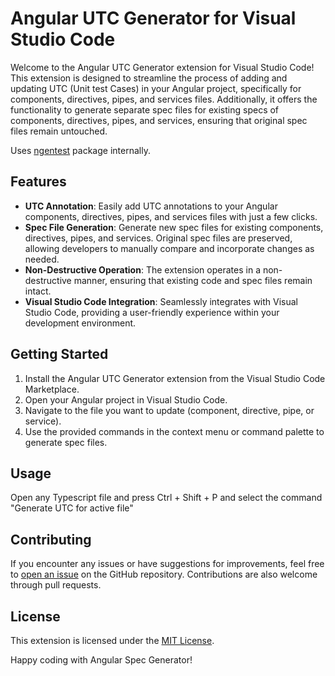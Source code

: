 # Angular UTC Generator for Visual Studio Code
Welcome to the Angular UTC Generator extension for Visual Studio Code! This extension is designed to streamline the process of adding and updating UTC (Unit test Cases) in your Angular project, specifically for components, directives, pipes, and services files. Additionally, it offers the functionality to generate separate spec files for existing specs of components, directives, pipes, and services, ensuring that original spec files remain untouched.

Uses [ngentest](https://github.com/allenhwkim/ngentest) package internally.

## Features

- **UTC Annotation**: Easily add UTC annotations to your Angular components, directives, pipes, and services files with just a few clicks.
- **Spec File Generation**: Generate new spec files for existing components, directives, pipes, and services. Original spec files are preserved, allowing developers to manually compare and incorporate changes as needed.
- **Non-Destructive Operation**: The extension operates in a non-destructive manner, ensuring that existing code and spec files remain intact.
- **Visual Studio Code Integration**: Seamlessly integrates with Visual Studio Code, providing a user-friendly experience within your development environment.

## Getting Started

1. Install the Angular UTC Generator extension from the Visual Studio Code Marketplace.
2. Open your Angular project in Visual Studio Code.
3. Navigate to the file you want to update (component, directive, pipe, or service).
4. Use the provided commands in the context menu or command palette to generate spec files.

## Usage

Open any Typescript file and press Ctrl + Shift + P and select the command "Generate UTC for active file"

## Contributing

If you encounter any issues or have suggestions for improvements, feel free to [open an issue](https://github.com/k3t4ngit/ngen-utc-vscode/issues) on the GitHub repository. Contributions are also welcome through pull requests.

## License

This extension is licensed under the [MIT License](https://www.mit.edu/~amini/LICENSE.md).


Happy coding with Angular Spec Generator! 